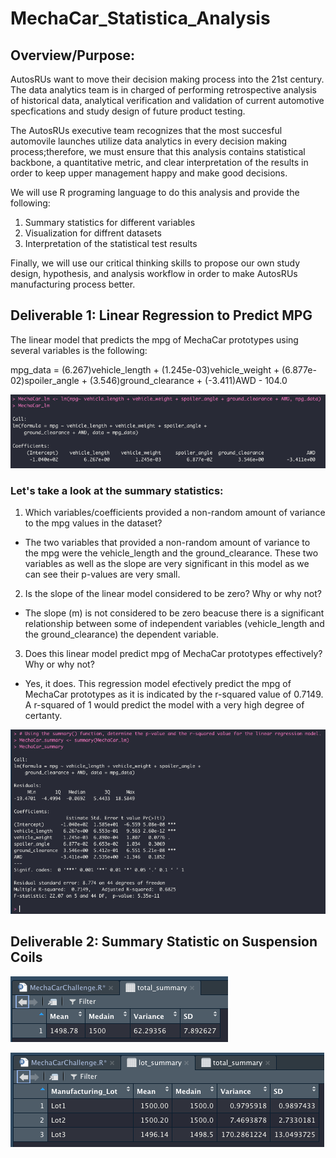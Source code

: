 # MechaCar_Statistica_Analysis

## Overview/Purpose:
AutosRUs want to move their decision making process into the 21st century. The data analytics team is in charged of performing retrospective analysis of historical data, analytical verification and validation of current automotive specfications and study design of future product testing.

The AutosRUs executive team recognizes that the most succesful automovile launches utilize data analytics in every decision making process;therefore, we must ensure that this analysis contains statistical backbone, a quantitative metric, and clear interpretation of the results in order to keep upper management happy and make good decisions.

We will use R programing language to do this analysis and provide the following:
1. Summary statistics for different variables
2. Visualization for diffrent datasets
3. Interpretation of the statistical test results

Finally, we will use our critical thinking skills to propose our own study design, hypothesis, and analysis workflow in order to make AutosRUs manufacturing process better.

## Deliverable 1: Linear Regression to Predict MPG
The linear model that predicts the mpg of MechaCar prototypes using several variables is the following:

mpg_data =  (6.267)vehicle_length + (1.245e-03)vehicle_weight + (6.877e-02)spoiler_angle + (3.546)ground_clearance + (-3.411)AWD - 104.0

![linear_regression.png](https://github.com/LucyPill/MechaCar_Statistica_Analysis/blob/main/Images/linear_regression.png)


### Let's take a look at the summary statistics: 

1. Which variables/coefficients provided a non-random amount of variance to the mpg values in the dataset?
* The two variables that provided a non-random amount of variance to the mpg were the vehicle_length and the ground_clearance. These two variables as well as the slope are very significant in this model as we can see their p-values are very small.

2. Is the slope of the linear model considered to be zero? Why or why not?
* The slope (m) is not considered to be zero beacuse there is a significant relationship between some of independent variables (vehicle_length and the ground_clearance) the dependent variable.

3. Does this linear model predict mpg of MechaCar prototypes effectively? Why or why not?
* Yes, it does. This regression model efectively predict the mpg of MechaCar prototypes as it is indicated by the r-squared value of 0.7149. A r-squared of 1 would predict the model with a very high degree of certanty.

![lm_summary_stats.png](https://github.com/LucyPill/MechaCar_Statistica_Analysis/blob/main/Images/lm_summary_stats.png)

## Deliverable 2: Summary Statistic on Suspension Coils

![total_summary_del2.png](https://github.com/LucyPill/MechaCar_Statistica_Analysis/blob/main/Images/total_summary_del2.png)

![lot_summary_del2.png](https://github.com/LucyPill/MechaCar_Statistica_Analysis/blob/main/Images/lot_summary_del2.png)
